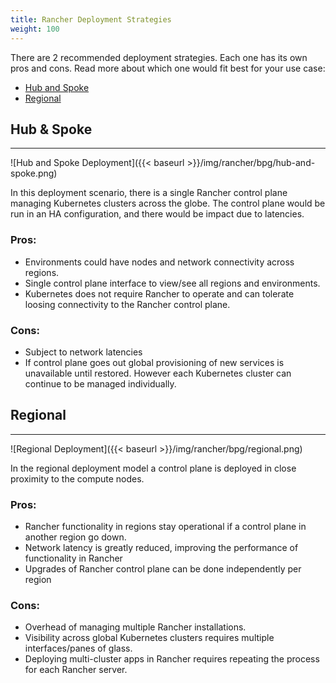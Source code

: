 ```yaml
---
title: Rancher Deployment Strategies
weight: 100
---
```


There are 2 recommended deployment strategies. Each one has its own pros and cons. Read more about which one would fit best for your use case:

* [Hub and Spoke](#hub-and-spoke)
* [Regional](#regional)

## Hub & Spoke
---

![Hub and Spoke Deployment]({{< baseurl >}}/img/rancher/bpg/hub-and-spoke.png)

In this deployment scenario, there is a single Rancher control plane managing Kubernetes clusters  across the globe. The control plane would be run in an HA configuration, and there would be impact due to latencies.

### Pros:

* Environments could have nodes and network connectivity across regions.
* Single control plane interface to view/see all regions and environments.
* Kubernetes does not require Rancher to operate and can tolerate loosing connectivity to the Rancher control plane.

### Cons:

* Subject to network latencies
* If control plane goes out global provisioning of new services is unavailable until restored. However each Kubernetes cluster can continue to be managed individually.

## Regional
---

![Regional Deployment]({{< baseurl >}}/img/rancher/bpg/regional.png)

In the regional deployment model a control plane is deployed in close proximity to the compute nodes.

### Pros:

* Rancher functionality in regions stay operational if a control plane in another region go down.
* Network latency is greatly reduced, improving the performance of functionality in Rancher
* Upgrades of Rancher control plane can be done independently per region

### Cons:

* Overhead of managing multiple Rancher installations.
* Visibility across global Kubernetes clusters requires multiple interfaces/panes of glass.
* Deploying multi-cluster apps in Rancher requires repeating the process for each Rancher server.
